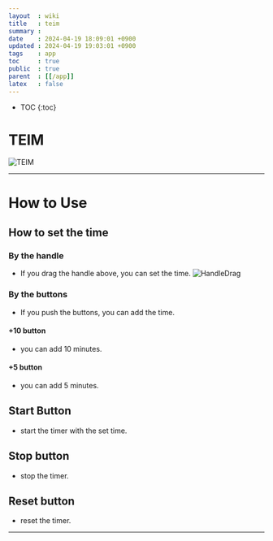 ```yaml
---
layout  : wiki
title   : teim
summary : 
date    : 2024-04-19 18:09:01 +0900
updated : 2024-04-19 19:03:01 +0900
tags    : app
toc     : true
public  : true
parent  : [[/app]] 
latex   : false
---
```

* TOC
{:toc}

# TEIM

![TEIM](https://github.com/gxdxt/gxdxt.github.io/assets/69609972/81aa1c85-7f27-467b-a608-173e32842bb5)
***
# How to Use

## How to set the time

### By the handle

- If you drag the handle above, you can set the time.
![HandleDrag](https://github.com/gxdxt/gxdxt.github.io/assets/69609972/fcbf638b-8456-4a98-a121-bf128ebfd916)
### By the buttons

- If you push the buttons, you can add the time.

#### +10 button

- you can add 10 minutes.

#### +5 button

- you can add 5 minutes.

## Start Button

- start the timer with the set time.

## Stop button

- stop the timer.

## Reset button

- reset the timer.


***


